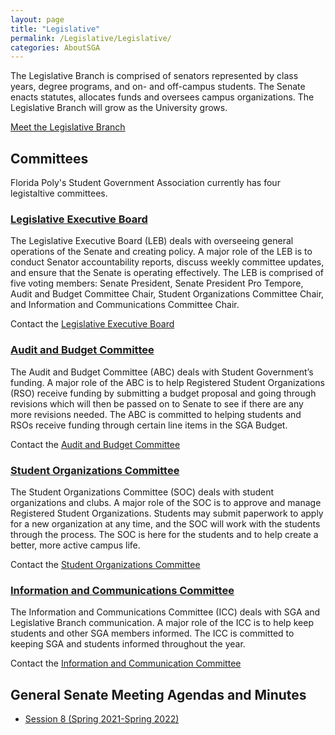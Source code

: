 ```yaml
---
layout: page
title: "Legislative"
permalink: /Legislative/Legislative/
categories: AboutSGA
---
```


The Legislative Branch is comprised of senators represented by class years, degree programs, and on- and off-campus students. The Senate enacts statutes, allocates funds and oversees campus organizations. The Legislative Branch will grow as the University grows.

[Meet the Legislative Branch](/AboutSGA/MeetLegislative/)

## Committees

Florida Poly's Student Government Association currently has four legistaltive committees.

### [Legislative Executive Board](/Legislative/LEB/)
The Legislative Executive Board (LEB) deals with overseeing general operations of the Senate and creating policy. A major role of the LEB is to conduct Senator accountability reports, discuss weekly committee updates, and ensure that the Senate is operating effectively. The LEB is comprised of five voting members: Senate President, Senate President Pro Tempore, Audit and Budget Committee Chair, Student Organizations Committee Chair, and Information and Communications Committee Chair. 

Contact the [Legislative Executive Board](mailto:senate@floridapoly.edu)

### [Audit and Budget Committee](/Legislative/ABC/)
The Audit and Budget Committee (ABC) deals with Student Government’s funding. A major role of the ABC is to help Registered Student Organizations (RSO) receive funding by submitting a budget proposal and going through revisions which will then be passed on to Senate to see if there are any more revisions needed. The ABC is committed to helping students and RSOs receive funding through certain line items in the SGA Budget.

Contact the [Audit and Budget Committee](mailto:ABC@floridapoly.edu)

### [Student Organizations Committee](/Legislative/SOC/)
The Student Organizations Committee (SOC) deals with student organizations and clubs. A major role of the SOC is to approve and manage Registered Student Organizations. Students may submit paperwork to apply for a new organization at any time, and the SOC will work with the students through the process. The SOC is here for the students and to help create a better, more active campus life.

Contact the [Student Organizations Committee](mailto:SOC@floridapoly.edu)

### [Information and Communications Committee](/Legislative/ICC/)
The Information and Communications Committee (ICC) deals with SGA and Legislative Branch communication. A major role of the ICC is to help keep students and other SGA members informed. The ICC is committed to keeping SGA and students informed throughout the year.

Contact the [Information and Communication Committee](mailto:ICC@floridapoly.edu)

## General Senate Meeting Agendas and Minutes

- [Session 8 (Spring 2021-Spring 2022)](/Legislative/Senate/Session8/)
